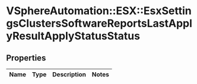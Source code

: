 # VSphereAutomation::ESX::EsxSettingsClustersSoftwareReportsLastApplyResultApplyStatusStatus

## Properties
Name | Type | Description | Notes
------------ | ------------- | ------------- | -------------


